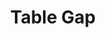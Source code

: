 ---
  id: "31788"
  fieldLayoutId: "89"
  uid: "e19c345b-7ae4-45c1-aac5-aae911972b75"
  enabled: "1"
  archived: "0"
  dateCreated: "2018-12-15 00:24:58"
  dateUpdated: "2019-01-28 02:47:30"
  siteSettingsId: "31788"
  slug: "table-gap"
  siteId: "1"
  uri: "patterns/else/entry/table-gap"
  enabledForSite: "1"
  sectionId: "2"
  typeId: "2"
  authorId: "1"
  postdateCreated: "2018-12-15 00:24:00"
  expirydateCreated: null
  contentId: "31782"
  title: "Table Gap"
  field_allColorsComputed: null
  field_allColorsComputedIllustration: null
  field_allColorsComputedThumbnail: null
  field_appDescription: null
  field_appDescriptionSentiment: null
  field_audio: "0"
  field_authorFaq: null
  field_bgThumbPosition: "center top"
  field_body: null
  field_captureSize: null
  field_categoriesRaw: "optimized real estate,\ncreating boundaries,"
  field_categoryInPlainText: null
  field_coldThumbTransform: null
  field_colorPalette: null
  field_contributorName: null
  field_contributorUrl: null
  field_coverColor: null
  field_dominantColor: null
  field_externalContributor: "0"
  field_fetchWebsiteData: null
  field_fullName: null
  field_gfycatSource: null
  field_gif: "0"
  field_gumletUrl: null
  field_gumletUrlNoPreParse: null
  field_howHelps: "<p><strong>Optimized Real Estate and Creating Boundaries</strong></p>\n<p>Although this affordance seems disruptive and perhaps ugly, it is an excellent example of a customer experience solution that allows a restaurant like Chipotle to provide a relatively good eating experience for groups and individuals with less space.</p>\n<p>This small trick not only optimizes the use of physical space but also allows customers not to give up their sense of personal space when seating is limited.</p>\n<p>We can all agree that the ideal scenario is a restaurant that is 3o% larger and that could fit more tables. We can also agree that we all want to avoid that last third of the table as much as we can. But in a scenario in which no other table is available, most people will end up using it and will likely have a better eating experience when compared to a restaurant using traditional long tables.</p>"
  field_howWorks: "<p>Chipotle as many other fast food chains usually have to deal with the challenges of limited real estate and small spaces.</p>\n<p>Restaurants usually try to deal with this issue by providing different layouts. However, sometimes space is minimal and traditional solutions like long bar tables with stools, discourage groups from visiting the restaurant.</p>\n<p>Some Chipotle restaurants achieve a more optimal solution to this challenge by installing regular long tables while adding small gaps to provide a sense of separation and personal space.</p>\n<p>This perception is usually impossible to achieve with traditional tables that are meant to be shared by different groups or individuals.</p>\n<p>By adding a small gap in the last third of a traditional three rows / six people table, there’s an exponential increase in the value that it provides given such a small space. A table that only can seat a single party automatically becomes a table that can seat two parties in any of the following arrangements:</p>\n<p>Party of 4 / Party of 2</p>\n<p>Party of 4 / Single Guest</p>\n<p>Party of 3 / Party of 2</p>\n<p>Party of 3 / Single Guest</p>\n<p>Party of 2 / Party of 2</p>\n<p>Single Guest / Single Guest</p>"
  field_iconColors: null
  field_iconComputedColors: null
  field_illustrationSource: null
  field_imagePathRaw: "https://s3-us-west-2.amazonaws.com/waveguideio/captures/waves/chipotle-table.png"
  field_imageTextOcr: null
  field_depthArticleBody: null
  field_lpSentimentScore: null
  field_lpUrl: null
  field_mediaEmbed: "<figure><img src=\"{asset:31786:url||https://s3-us-west-2.amazonaws.com/waveguideio/captures/waves/chipotle-table.png}\" alt=\"\" /></figure>"
  field_mobileId: null
  field_mobileShotSrc: null
  field_newsObject: null
  field_pageFetchJsonString: null
  field_patternSrc: "Chipotle"
  field_platformRaw: "Else"
  field_qualityDescription: null
  field_rawResponse: null
  field_readingDuration: null
  field_readingDurationSeconds: null
  field_readingEaseLevel: null
  field_readingEaseScore: null
  field_references: null
  field_screenshotColors: null
  field_screenshotComputedColors: null
  field_sourceFromArchive: null
  field_strategyDescription: null
  field_thumbColors: null
  field_thumbVideoUrl: null
  field_webDescription: null
  field_webTitle: null
  field_what: "<p>This is a customer experience solution found in some Chipotle restaurants with space constraints. Some long tables have small gaps between each row, allowing Chipotle to provide the same sense of personal and individualized space obtained from entirely separated tables.</p>"
  root: null
  lft: null
  rgt: null
  level: null
  structureId: null
  layout: layouts/post.njk
---